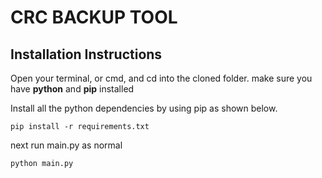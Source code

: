 # CRC BACKUP TOOL

## Installation Instructions

Open your terminal, or cmd, and cd into the cloned folder.
make sure you have **python** and **pip** installed

Install all the python dependencies by using pip as shown below.

`pip install -r requirements.txt`

next run main.py as normal

`python main.py`
